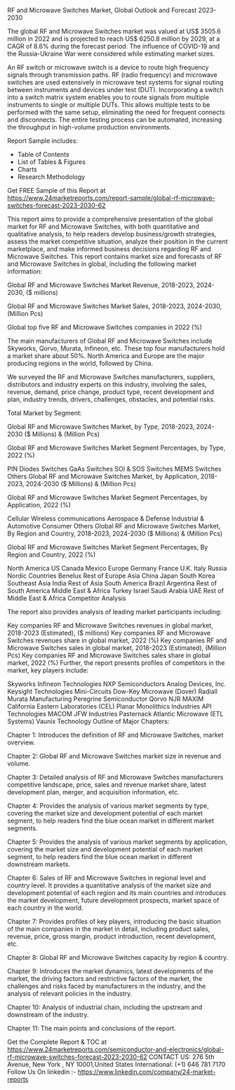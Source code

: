RF and Microwave Switches Market, Global Outlook and Forecast 2023-2030

The global RF and Microwave Switches market was valued at US$ 3505.6 million in 2022 and is projected to reach US$ 6250.8 million by 2029, at a CAGR of 8.6% during the forecast period. The influence of COVID-19 and the Russia-Ukraine War were considered while estimating market sizes.

An RF switch or microwave switch is a device to route high frequency signals through transmission paths. RF (radio frequency) and microwave switches are used extensively in microwave test systems for signal routing between instruments and devices under test (DUT). Incorporating a switch into a switch matrix system enables you to route signals from multiple instruments to single or multiple DUTs. This allows multiple tests to be performed with the same setup, eliminating the need for frequent connects and disconnects. The entire testing process can be automated, increasing the throughput in high-volume production environments.

Report Sample includes:
- Table of Contents
- List of Tables & Figures
- Charts
- Research Methodology

Get FREE Sample of this Report at https://www.24marketreports.com/report-sample/global-rf-microwave-switches-forecast-2023-2030-62

This report aims to provide a comprehensive presentation of the global market for RF and Microwave Switches, with both quantitative and qualitative analysis, to help readers develop business/growth strategies, assess the market competitive situation, analyze their position in the current marketplace, and make informed business decisions regarding RF and Microwave Switches. This report contains market size and forecasts of RF and Microwave Switches in global, including the following market information:

Global RF and Microwave Switches Market Revenue, 2018-2023, 2024-2030, ($ millions)

Global RF and Microwave Switches Market Sales, 2018-2023, 2024-2030, (Million Pcs)

Global top five RF and Microwave Switches companies in 2022 (%)

The main manufacturers of Global RF and Microwave Switches include Skyworks, Qorvo, Murata, Infineon, etc. These top four manufacturers hold a market share about 50%. North America and Europe are the major producing regions in the world, followed by China.

We surveyed the RF and Microwave Switches manufacturers, suppliers, distributors and industry experts on this industry, involving the sales, revenue, demand, price change, product type, recent development and plan, industry trends, drivers, challenges, obstacles, and potential risks.

Total Market by Segment:

Global RF and Microwave Switches Market, by Type, 2018-2023, 2024-2030 ($ Millions) & (Million Pcs)

Global RF and Microwave Switches Market Segment Percentages, by Type, 2022 (%)

PIN Diodes Switches
GaAs Switches
SOI & SOS Switches
MEMS Switches
Others
Global RF and Microwave Switches Market, by Application, 2018-2023, 2024-2030 ($ Millions) & (Million Pcs)

Global RF and Microwave Switches Market Segment Percentages, by Application, 2022 (%)

Cellular
Wireless communications
Aerospace & Defense
Industrial & Automotive
Consumer
Others
Global RF and Microwave Switches Market, By Region and Country, 2018-2023, 2024-2030 ($ Millions) & (Million Pcs)

Global RF and Microwave Switches Market Segment Percentages, By Region and Country, 2022 (%)

North America
US
Canada
Mexico
Europe
Germany
France
U.K.
Italy
Russia
Nordic Countries
Benelux
Rest of Europe
Asia
China
Japan
South Korea
Southeast Asia
India
Rest of Asia
South America
Brazil
Argentina
Rest of South America
Middle East & Africa
Turkey
Israel
Saudi Arabia
UAE
Rest of Middle East & Africa
Competitor Analysis

The report also provides analysis of leading market participants including:

Key companies RF and Microwave Switches revenues in global market, 2018-2023 (Estimated), ($ millions)
Key companies RF and Microwave Switches revenues share in global market, 2022 (%)
Key companies RF and Microwave Switches sales in global market, 2018-2023 (Estimated), (Million Pcs)
Key companies RF and Microwave Switches sales share in global market, 2022 (%)
Further, the report presents profiles of competitors in the market, key players include:

Skyworks
Infineon Technologies
NXP Semiconductors
Analog Devices, Inc.
Keysight Technologies
Mini-Circuits
Dow-Key Microwave (Dover)
Radiall
Murata Manufacturing
Peregrine Semiconductor
Qorvo
NJR
MAXIM
California Eastern Laboratories (CEL)
Planar Monolithics Industries
API Technologies
MACOM
JFW Industries
Pasternack
Atlantic Microwave (ETL Systems)
Vaunix Technology
Outline of Major Chapters:

Chapter 1: Introduces the definition of RF and Microwave Switches, market overview.

Chapter 2: Global RF and Microwave Switches market size in revenue and volume.

Chapter 3: Detailed analysis of RF and Microwave Switches manufacturers competitive landscape, price, sales and revenue market share, latest development plan, merger, and acquisition information, etc.

Chapter 4: Provides the analysis of various market segments by type, covering the market size and development potential of each market segment, to help readers find the blue ocean market in different market segments.

Chapter 5: Provides the analysis of various market segments by application, covering the market size and development potential of each market segment, to help readers find the blue ocean market in different downstream markets.

Chapter 6: Sales of RF and Microwave Switches in regional level and country level. It provides a quantitative analysis of the market size and development potential of each region and its main countries and introduces the market development, future development prospects, market space of each country in the world.

Chapter 7: Provides profiles of key players, introducing the basic situation of the main companies in the market in detail, including product sales, revenue, price, gross margin, product introduction, recent development, etc.

Chapter 8: Global RF and Microwave Switches capacity by region & country.

Chapter 9: Introduces the market dynamics, latest developments of the market, the driving factors and restrictive factors of the market, the challenges and risks faced by manufacturers in the industry, and the analysis of relevant policies in the industry.

Chapter 10: Analysis of industrial chain, including the upstream and downstream of the industry.

Chapter 11: The main points and conclusions of the report.

Get the Complete Report & TOC at https://www.24marketreports.com/semiconductor-and-electronics/global-rf-microwave-switches-forecast-2023-2030-62
CONTACT US:
276 5th Avenue, New York , NY 10001,United States
International: (+1) 646 781 7170
Follow Us On linkedin :- https://www.linkedin.com/company/24-market-reports
